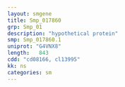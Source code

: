 ```yaml
---
layout: smgene
title: Smp_017860
grp: Smp_01
description: "hypothetical protein"
smp: Smp_017860.1
uniprot: "G4VNX8"
length:   843
cdd: "cd08166, cl13995"
kk: ns
categories: sm
---
```

